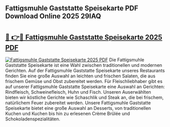 ## Fattigsmuhle Gaststatte Speisekarte PDF Download Online 2025 29IAQ

# <h2><a href="http://gccr17.nevu.top/?p=Fattigsmuhle+Gaststatte+Speisekarte">🔗 👉🔴 Fattigsmuhle Gaststatte Speisekarte 2025 PDF</a></h2>

[![Fattigsmuhle Gaststatte Speisekarte 2025 PDF](https://i.imgur.com/dBaPXMq.png)](http://gccr17.nevu.top/?p=Fattigsmuhle+Gaststatte+Speisekarte)
Die Fattigsmuhle Gaststatte Speisekarte ist eine Wahl zwischen traditionellen und modernen Gerichten. Auf der Fattigsmuhle Gaststatte Speisekarte unseres Restaurants finden Sie eine große Auswahl an leichten und frischen Salaten, die aus frischem Gemüse und Obst zubereitet werden. Für Fleischliebhaber gibt es auf unserer Fattigsmuhle Gaststatte Speisekarte eine Auswahl an Gerichten: Rindfleisch, Schweinefleisch, Huhn und Fisch. Unseren Auserwählten bieten wir köstliche Gerichte wie Schaschlik und Steak an, die bei frischem, natürlichem Feuer zubereitet werden. Unsere Fattigsmuhle Gaststatte Speisekarte bietet eine große Auswahl an Desserts, von traditionellen Kuchen und Kuchen bis hin zu erlesenen Crème Brûlée und Schokoladenspezialitäten.
